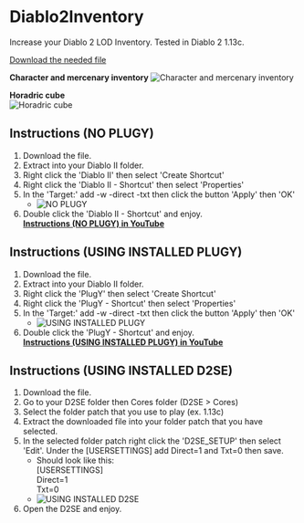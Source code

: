 # Diablo2Inventory
Increase your Diablo 2 LOD Inventory. Tested in Diablo 2 1.13c.

[Download the needed file](https://drive.google.com/open?id=1TvHVL55_rEJJq3jiFDTGc4k_rmTNN3c4)  

**Character and mercenary inventory**
![Character and mercenary inventory](https://i.imgur.com/8FzRzCh.jpg)  

**Horadric cube**  
![Horadric cube](https://i.imgur.com/KqyaZQA.jpg)
  
## **Instructions (NO PLUGY)**
1. Download the file.  
2. Extract into your Diablo II folder.  
3. Right click the 'Diablo II' then select 'Create Shortcut'  
4. Right click the 'Diablo II - Shortcut' then select 'Properties'  
5. In the 'Target:' add -w -direct -txt then click the button 'Apply' then 'OK'  
   - ![NO PLUGY](https://i.imgur.com/3wDyoRN.jpg)
6. Double click the 'Diablo II - Shortcut' and enjoy.  
[**Instructions (NO PLUGY) in YouTube**](https://www.youtube.com/watch?v=1wpxzBoW3x0)    

## **Instructions (USING INSTALLED PLUGY)**
1. Download the file.  
2. Extract into your Diablo II folder.  
3. Right click the 'PlugY' then select 'Create Shortcut'  
4. Right click the 'PlugY - Shortcut' then select 'Properties'  
5. In the 'Target:' add -w -direct -txt then click the button 'Apply' then 'OK'
   - ![USING INSTALLED PLUGY](https://i.imgur.com/g9KOrXv.jpg)
6. Double click the 'PlugY - Shortcut' and enjoy.  
[**Instructions (USING INSTALLED PLUGY) in YouTube**](https://www.youtube.com/watch?v=mxzCBHKI9no)    

## **Instructions (USING INSTALLED D2SE)**
1. Download the file.  
2. Go to your D2SE folder then Cores folder (D2SE > Cores)  
3. Select the folder patch that you use to play (ex. 1.13c)  
4. Extract the downloaded file into your folder patch that you have selected.  
5. In the selected folder patch right click the 'D2SE_SETUP' then select 'Edit'. Under the [USERSETTINGS] add Direct=1 and Txt=0 then save.  
   - Should look like this:  
     [USERSETTINGS]  
     Direct=1  
     Txt=0  
   - ![USING INSTALLED D2SE](https://i.imgur.com/KZUVD1m.jpg)
6. Open the D2SE and enjoy.
